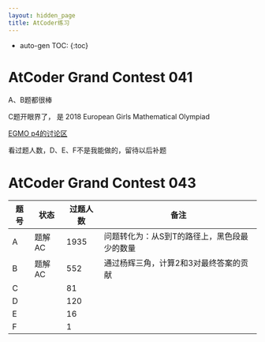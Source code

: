 ```yaml
---
layout: hidden_page
title: AtCoder练习
---
```


* auto-gen TOC:
{:toc}


# AtCoder Grand Contest 041

A、B题都很棒

C题开眼界了， 是 2018 European Girls Mathematical Olympiad 

[EGMO p4的讨论区](https://artofproblemsolving.com/community/c6h1625929p10191585)

看过题人数，D、E、F不是我能做的，留待以后补题



# AtCoder Grand Contest 043

| 题号 | 状态   | 过题人数 | 备注                                         |
| ---- | ------ | -------- | -------------------------------------------- |
| A    | 题解AC | 1935     | 问题转化为：从S到T的路径上，黑色段最少的数量 |
| B    | 题解AC | 552      | 通过杨辉三角，计算2和3对最终答案的贡献       |
| C    |        | 81       |                                              |
| D    |        | 120      |                                              |
| E    |        | 16       |                                              |
| F    |        | 1        |                                              |

